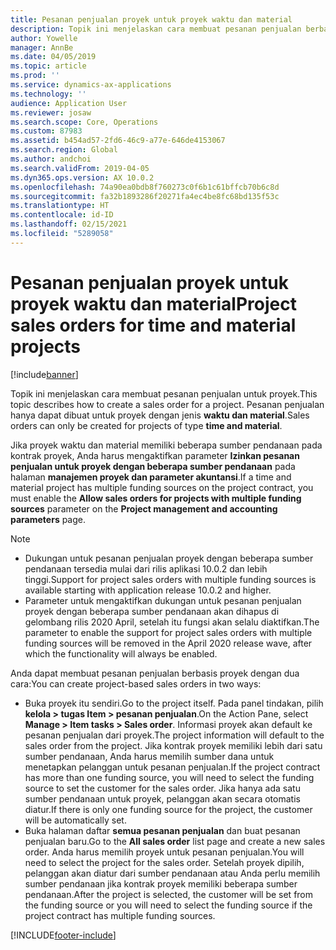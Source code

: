 ```yaml
---
title: Pesanan penjualan proyek untuk proyek waktu dan material
description: Topik ini menjelaskan cara membuat pesanan penjualan berbasis proyek untuk proyek waktu dan material.
author: Yowelle
manager: AnnBe
ms.date: 04/05/2019
ms.topic: article
ms.prod: ''
ms.service: dynamics-ax-applications
ms.technology: ''
audience: Application User
ms.reviewer: josaw
ms.search.scope: Core, Operations
ms.custom: 87983
ms.assetid: b454ad57-2fd6-46c9-a77e-646de4153067
ms.search.region: Global
ms.author: andchoi
ms.search.validFrom: 2019-04-05
ms.dyn365.ops.version: AX 10.0.2
ms.openlocfilehash: 74a90ea0bdb8f760273c0f6b1c61bffcb70b6c8d
ms.sourcegitcommit: fa32b1893286f20271fa4ec4be8fc68bd135f53c
ms.translationtype: HT
ms.contentlocale: id-ID
ms.lasthandoff: 02/15/2021
ms.locfileid: "5289058"
---
```

# <a name="project-sales-orders-for-time-and-material-projects"></a><span data-ttu-id="58b7e-103">Pesanan penjualan proyek untuk proyek waktu dan material</span><span class="sxs-lookup"><span data-stu-id="58b7e-103">Project sales orders for time and material projects</span></span>

[!include[banner](../includes/banner.md)]

<span data-ttu-id="58b7e-104">Topik ini menjelaskan cara membuat pesanan penjualan untuk proyek.</span><span class="sxs-lookup"><span data-stu-id="58b7e-104">This topic describes how to create a sales order for a project.</span></span> <span data-ttu-id="58b7e-105">Pesanan penjualan hanya dapat dibuat untuk proyek dengan jenis **waktu dan material**.</span><span class="sxs-lookup"><span data-stu-id="58b7e-105">Sales orders can only be created for projects of type **time and material**.</span></span>

<span data-ttu-id="58b7e-106">Jika proyek waktu dan material memiliki beberapa sumber pendanaan pada kontrak proyek, Anda harus mengaktifkan parameter **Izinkan pesanan penjualan untuk proyek dengan beberapa sumber pendanaan** pada halaman **manajemen proyek dan parameter akuntansi**.</span><span class="sxs-lookup"><span data-stu-id="58b7e-106">If a time and material project has multiple funding sources on the project contract, you must enable the **Allow sales orders for projects with multiple funding sources** parameter on the **Project management and accounting parameters** page.</span></span> 

> [!NOTE]
> - <span data-ttu-id="58b7e-107">Dukungan untuk pesanan penjualan proyek dengan beberapa sumber pendanaan tersedia mulai dari rilis aplikasi 10.0.2 dan lebih tinggi.</span><span class="sxs-lookup"><span data-stu-id="58b7e-107">Support for project sales orders with multiple funding sources is available starting with application release 10.0.2 and higher.</span></span>
> - <span data-ttu-id="58b7e-108">Parameter untuk mengaktifkan dukungan untuk pesanan penjualan proyek dengan beberapa sumber pendanaan akan dihapus di gelombang rilis 2020 April, setelah itu fungsi akan selalu diaktifkan.</span><span class="sxs-lookup"><span data-stu-id="58b7e-108">The parameter to enable the support for project sales orders with multiple funding sources will be removed in the April 2020 release wave, after which the functionality will always be enabled.</span></span>

<span data-ttu-id="58b7e-109">Anda dapat membuat pesanan penjualan berbasis proyek dengan dua cara:</span><span class="sxs-lookup"><span data-stu-id="58b7e-109">You can create project-based sales orders in two ways:</span></span>

- <span data-ttu-id="58b7e-110">Buka proyek itu sendiri.</span><span class="sxs-lookup"><span data-stu-id="58b7e-110">Go to the project itself.</span></span> <span data-ttu-id="58b7e-111">Pada panel tindakan, pilih **kelola > tugas Item > pesanan penjualan**.</span><span class="sxs-lookup"><span data-stu-id="58b7e-111">On the Action Pane, select **Manage > Item tasks > Sales order**.</span></span> <span data-ttu-id="58b7e-112">Informasi proyek akan default ke pesanan penjualan dari proyek.</span><span class="sxs-lookup"><span data-stu-id="58b7e-112">The project information will default to the sales order from the project.</span></span> <span data-ttu-id="58b7e-113">Jika kontrak proyek memiliki lebih dari satu sumber pendanaan, Anda harus memilih sumber dana untuk menetapkan pelanggan untuk pesanan penjualan.</span><span class="sxs-lookup"><span data-stu-id="58b7e-113">If the project contract has more than one funding source, you will need to select the funding source to set the customer for the sales order.</span></span> <span data-ttu-id="58b7e-114">Jika hanya ada satu sumber pendanaan untuk proyek, pelanggan akan secara otomatis diatur.</span><span class="sxs-lookup"><span data-stu-id="58b7e-114">If there is only one funding source for the project, the customer will be automatically set.</span></span>
- <span data-ttu-id="58b7e-115">Buka halaman daftar **semua pesanan penjualan** dan buat pesanan penjualan baru.</span><span class="sxs-lookup"><span data-stu-id="58b7e-115">Go to the **All sales order** list page and create a new sales order.</span></span> <span data-ttu-id="58b7e-116">Anda harus memilih proyek untuk pesanan penjualan.</span><span class="sxs-lookup"><span data-stu-id="58b7e-116">You will need to select the project for the sales order.</span></span> <span data-ttu-id="58b7e-117">Setelah proyek dipilih, pelanggan akan diatur dari sumber pendanaan atau Anda perlu memilih sumber pendanaan jika kontrak proyek memiliki beberapa sumber pendanaan.</span><span class="sxs-lookup"><span data-stu-id="58b7e-117">After the project is selected, the customer will be set from the funding source or you will need to select the funding source if the project contract has multiple funding sources.</span></span>



[!INCLUDE[footer-include](../includes/footer-banner.md)]